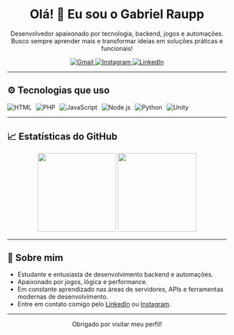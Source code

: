 <h1 align="center">Olá! 👋 Eu sou o Gabriel Raupp</h1>

<p align="center">
  Desenvolvedor apaixonado por tecnologia, backend, jogos e automações. 
  Busco sempre aprender mais e transformar ideias em soluções práticas e funcionais!
</p>

<p align="center">
  <a href="mailto:gabrielraupp17@gmail.com">
    <img alt="Gmail" src="https://img.shields.io/badge/Gmail-D14836?style=for-the-badge&logo=gmail&logoColor=white"/>
  </a>
  <a href="https://www.instagram.com/gabriel.raupp17/">
    <img alt="Instagram" src="https://img.shields.io/badge/Instagram-E4405F?style=for-the-badge&logo=instagram&logoColor=white"/>
  </a>
  <a href="https://www.linkedin.com/in/gabriel-rp-undefined-5800b6262/">
    <img alt="LinkedIn" src="https://img.shields.io/badge/LinkedIn-0077B5?style=for-the-badge&logo=linkedin&logoColor=white"/>
  </a>
</p>

---

## ⚙️ Tecnologias que uso

<div align="center" style="display: flex; flex-wrap: wrap; gap: 10px;">
  <img alt="HTML" src="https://img.shields.io/badge/HTML5-E34F26?style=for-the-badge&logo=html5&logoColor=white" />
  <img alt="PHP" src="https://img.shields.io/badge/PHP-777BB4?style=for-the-badge&logo=php&logoColor=white" />
  <img alt="JavaScript" src="https://img.shields.io/badge/JavaScript-F7DF1E?style=for-the-badge&logo=javascript&logoColor=black" />
  <img alt="Node.js" src="https://img.shields.io/badge/Node.js-43853D?style=for-the-badge&logo=node.js&logoColor=white" />
  <img alt="Python" src="https://img.shields.io/badge/Python-14354C?style=for-the-badge&logo=python&logoColor=white" />
  <img alt="Unity" src="https://img.shields.io/badge/Unity-100000?style=for-the-badge&logo=unity&logoColor=white" />
</div>

---

## 📈 Estatísticas do GitHub

<div align="center">
  <img height="180em" src="https://github-readme-stats.vercel.app/api?username=GabrielRaupp&show_icons=true&theme=radical&count_private=true" />
  <img height="180em" src="https://github-readme-stats.vercel.app/api/top-langs/?username=GabrielRaupp&layout=compact&langs_count=7&theme=radical"/>
</div>

---

## 🚀 Sobre mim

-  Estudante e entusiasta de desenvolvimento backend e automações.
-  Apaixonado por jogos, lógica e performance.
-  Em constante aprendizado nas áreas de servidores, APIs e ferramentas modernas de desenvolvimento.
-  Entre em contato comigo pelo [LinkedIn](https://www.linkedin.com/in/gabriel-rp-undefined-5800b6262/) ou [Instagram](https://www.instagram.com/gabriel.raupp17/).

---

<p align="center">
  Obrigado por visitar meu perfil!
</p>
